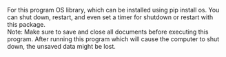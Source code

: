 For this program OS library, which can be installed using pip install os. You can shut down, restart, and even set a timer for shutdown or restart with this package.\
Note: Make sure to save and close all documents before executing this program. After running this program which will cause the computer to shut down, the unsaved data might be lost.
